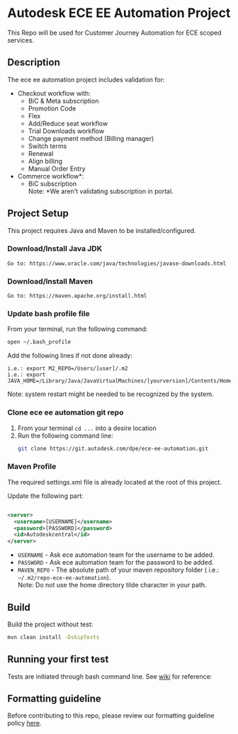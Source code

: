 # Autodesk ECE EE Automation Project

This Repo will be used for Customer Journey Automation for ECE scoped services.

## Description

The ece ee automation project includes validation for:

- Checkout workflow with:
    - BiC & Meta subscription
    - Promotion Code
    - Flex
    - Add/Reduce seat workflow
    - Trial Downloads workflow
    - Change payment method (Billing manager)
    - Switch terms
    - Renewal
    - Align billing
    - Manual Order Entry
- Commerce workflow*:
    - BiC subscription</br>
      Note: *We aren't validating subscription in portal.

## Project Setup

This project requires Java and Maven to be installed/configured.

### Download/Install Java JDK

```
Go to: https://www.oracle.com/java/technologies/javase-downloads.html
```

### Download/Install Maven

```
Go to: https://maven.apache.org/install.html
```

### Update bash profile file

From your terminal, run the following command:
```bash
open ~/.bash_profile
```
Add the following lines if not done already:
```
i.e.: export M2_REPO=/Users/[user]/.m2
i.e.: export JAVA_HOME=/Library/Java/JavaVirtualMachines/[yourversion]/Contents/Home
```

Note: system restart might be needed to be recognized by the system.

### Clone ece ee automation git repo

1. From your terminal `cd ...` into a desire location
2. Run the following command line:
    ```bash
    git clone https://git.autodesk.com/dpe/ece-ee-automation.git
    ```

### Maven Profile

The required settings.xml file is already located at the root of this project.

Update the following part:

```xml

<server>
  <username>[USERNAME]</username>
  <password>[PASSWORD]</password>
  <id>Autodeskcentral</id>
</server>
```

- `USERNAME` - Ask ece automation team for the username to be added.
- `PASSWORD` - Ask ece automation team for the password to be added.
- `MAVEN_REPO` - The absolute path of your maven repository folder (
  i.e.: `~/.m2/repo-ece-ee-automation`). <br /> Note: Do not use the home directory tilde character in
  your path.

## Build

Build the project without test:

```bash
mvn clean install -DskipTests
```

## Running your first test

Tests are initiated through bash command line.
See [wiki](https://wiki.autodesk.com/display/EFDE/PLATINUM+-+Platform+Automation+CJT+Tests+execution) for reference:

## Formatting guideline

Before contributing to this repo, please review our formatting guideline
policy [here](https://wiki.autodesk.com/display/EFDE/Project+formatter+and+checkstyle).
